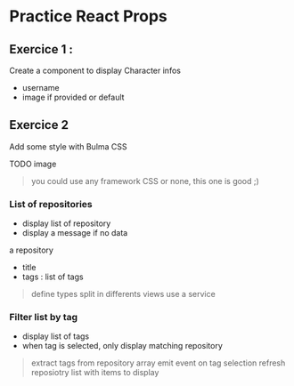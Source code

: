 # Practice React Props


## Exercice 1 :

Create a component to display Character infos

* username
* image if provided or default


## Exercice 2 

Add some style with Bulma CSS

TODO image 

> you could use any framework CSS or none, this one is good ;)


### List of repositories

* display list of repository
* display  a message if no data

a repository

* title
* tags : list of tags

> define types 
> split in differents views
> use a service


### Filter list by tag

* display list of tags
* when tag is selected, only  display matching repository

> extract tags from repository array
> emit event on tag selection
> refresh reposiotry list with items to display
